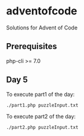 # adventofcode
Solutions for Advent of Code

## Prerequisites

php-cli >= 7.0

## Day 5

To execute part1 of the day:

```
./part1.php puzzleInput.txt
```

To execute part2 of the day:

```
./part2.php puzzleInput.txt
```
